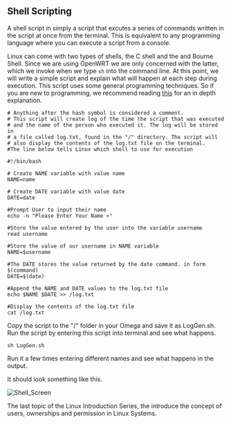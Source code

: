 ## Shell Scripting

A shell script in simply a script that excutes a series of commands written in the script at once from the terminal. This is equivalent to any programming language where you can execute a script from a console. 

Linux can come with two types of shells, the C shell and the and Bourne Shell. Since we are using OpenWRT we are only concerned with the latter, which we invoke when we type `sh` into the command line. At this point, we will write a simple script and explain what will happen at each step during execution. This script uses some general programming techniques. So if you are new to programming, we recommend reading [this](http://www.tutorialspoint.com/unix/unix-what-is-shell.htm) for an in depth explanation.

```
# Anything after the hash symbol is considered a comment.
# This script will create log of the time the script that was executed
# and the name of the person who executed it. The log will be stored in
# a file called log.txt, found in the "/" directory. The script will 
# also display the contents of the log.txt file on the terminal. 
#The line below tells Linux which shell to use for execution

#!/bin/bash 

# Create NAME variable with value name
NAME=name 

# Create DATE variable with value date
DATE=date 

#Prompt User to input their name
echo -n "Please Enter Your Name >"

#Store the value entered by the user into the variable username
read username

#Store the value of our username in NAME variable
NAME=$username

#The DATE stores the value returned by the date command. in form $(command)
DATE=$(date)

#Append the NAME and DATE values to the log.txt file
echo $NAME $DATE >> /log.txt 

#Display the contents of the log.txt file
cat /log.txt
```

Copy the script to the "/" folder in your Omega and save it as LogGen.sh. Run the script by entering this script into terminal and see what happens. 

```
sh LogGen.sh
```

Run it a few times entering different names and see what happens in the output. 

It should look something like this.

![Shell_Screen](http://i.imgur.com/9Q9mRWm.png)

The last topic of the Linux Introduction Series, the introduce the concept of users, ownerships and permission in Linux Systems. 
